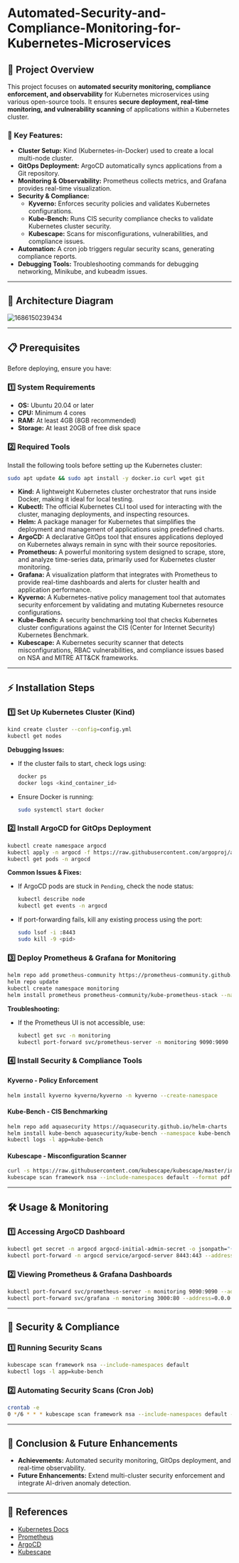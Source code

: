 # Automated-Security-and-Compliance-Monitoring-for-Kubernetes-Microservices

## 📌 Project Overview

This project focuses on **automated security monitoring, compliance enforcement, and observability** for Kubernetes microservices using various open-source tools. It ensures **secure deployment, real-time monitoring, and vulnerability scanning** of applications within a Kubernetes cluster.

### **🔹 Key Features:**

- **Cluster Setup:** Kind (Kubernetes-in-Docker) used to create a local multi-node cluster.
- **GitOps Deployment:** ArgoCD automatically syncs applications from a Git repository.
- **Monitoring & Observability:** Prometheus collects metrics, and Grafana provides real-time visualization.
- **Security & Compliance:**
  - **Kyverno:** Enforces security policies and validates Kubernetes configurations.
  - **Kube-Bench:** Runs CIS security compliance checks to validate Kubernetes cluster security.
  - **Kubescape:** Scans for misconfigurations, vulnerabilities, and compliance issues.
- **Automation:** A cron job triggers regular security scans, generating compliance reports.
- **Debugging Tools:** Troubleshooting commands for debugging networking, Minikube, and kubeadm issues.

---

## 🚀 Architecture Diagram


![1686150239434](https://github.com/user-attachments/assets/770e34ec-df19-4385-a051-392a9e39427e)


---

## 📋 Prerequisites

Before deploying, ensure you have:

### **1️⃣ System Requirements**

- **OS:** Ubuntu 20.04 or later
- **CPU:** Minimum 4 cores
- **RAM:** At least 4GB (8GB recommended)
- **Storage:** At least 20GB of free disk space

### **2️⃣ Required Tools**

Install the following tools before setting up the Kubernetes cluster:

```bash
sudo apt update && sudo apt install -y docker.io curl wget git
```

- **Kind:** A lightweight Kubernetes cluster orchestrator that runs inside Docker, making it ideal for local testing.
- **Kubectl:** The official Kubernetes CLI tool used for interacting with the cluster, managing deployments, and inspecting resources.
- **Helm:** A package manager for Kubernetes that simplifies the deployment and management of applications using predefined charts.
- **ArgoCD:** A declarative GitOps tool that ensures applications deployed on Kubernetes always remain in sync with their source repositories.
- **Prometheus:** A powerful monitoring system designed to scrape, store, and analyze time-series data, primarily used for Kubernetes cluster monitoring.
- **Grafana:** A visualization platform that integrates with Prometheus to provide real-time dashboards and alerts for cluster health and application performance.
- **Kyverno:** A Kubernetes-native policy management tool that automates security enforcement by validating and mutating Kubernetes resource configurations.
- **Kube-Bench:** A security benchmarking tool that checks Kubernetes cluster configurations against the CIS (Center for Internet Security) Kubernetes Benchmark.
- **Kubescape:** A Kubernetes security scanner that detects misconfigurations, RBAC vulnerabilities, and compliance issues based on NSA and MITRE ATT&CK frameworks.

---

## ⚡ Installation Steps

### **1️⃣ Set Up Kubernetes Cluster (Kind)**

```bash
kind create cluster --config=config.yml
kubectl get nodes
```

**Debugging Issues:**
- If the cluster fails to start, check logs using:
  ```bash
  docker ps
  docker logs <kind_container_id>
  ```
- Ensure Docker is running:
  ```bash
  sudo systemctl start docker
  ```

### **2️⃣ Install ArgoCD for GitOps Deployment**

```bash
kubectl create namespace argocd
kubectl apply -n argocd -f https://raw.githubusercontent.com/argoproj/argo-cd/stable/manifests/install.yaml
kubectl get pods -n argocd
```

**Common Issues & Fixes:**
- If ArgoCD pods are stuck in `Pending`, check the node status:
  ```bash
  kubectl describe node
  kubectl get events -n argocd
  ```
- If port-forwarding fails, kill any existing process using the port:
  ```bash
  sudo lsof -i :8443
  sudo kill -9 <pid>
  ```

### **3️⃣ Deploy Prometheus & Grafana for Monitoring**

```bash
helm repo add prometheus-community https://prometheus-community.github.io/helm-charts
helm repo update
kubectl create namespace monitoring
helm install prometheus prometheus-community/kube-prometheus-stack --namespace monitoring
```

**Troubleshooting:**
- If the Prometheus UI is not accessible, use:
  ```bash
  kubectl get svc -n monitoring
  kubectl port-forward svc/prometheus-server -n monitoring 9090:9090
  ```

### **4️⃣ Install Security & Compliance Tools**

#### **Kyverno - Policy Enforcement**

```bash
helm install kyverno kyverno/kyverno -n kyverno --create-namespace
```

#### **Kube-Bench - CIS Benchmarking**

```bash
helm repo add aquasecurity https://aquasecurity.github.io/helm-charts
helm install kube-bench aquasecurity/kube-bench --namespace kube-bench --create-namespace
kubectl logs -l app=kube-bench
```

#### **Kubescape - Misconfiguration Scanner**

```bash
curl -s https://raw.githubusercontent.com/kubescape/kubescape/master/install.sh | /bin/bash
kubescape scan framework nsa --include-namespaces default --format pdf --output security-report.pdf
```

---

## 🛠️ Usage & Monitoring

### **1️⃣ Accessing ArgoCD Dashboard**

```bash
kubectl get secret -n argocd argocd-initial-admin-secret -o jsonpath="{.data.password}" | base64 --decode && echo
kubectl port-forward -n argocd service/argocd-server 8443:443 --address=0.0.0.0 &
```

### **2️⃣ Viewing Prometheus & Grafana Dashboards**

```bash
kubectl port-forward svc/prometheus-server -n monitoring 9090:9090 --address=0.0.0.0 &
kubectl port-forward svc/grafana -n monitoring 3000:80 --address=0.0.0.0 &
```

---

## 🔐 Security & Compliance

### **1️⃣ Running Security Scans**

```bash
kubescape scan framework nsa --include-namespaces default
kubectl logs -l app=kube-bench
```

### **2️⃣ Automating Security Scans (Cron Job)**

```bash
crontab -e
0 */6 * * * kubescape scan framework nsa --include-namespaces default --format pdf --output /reports/security-report.pdf && mail -s "K8s Security Report" user@example.com < /reports/security-report.pdf
```

---

## 📌 Conclusion & Future Enhancements

- **Achievements:** Automated security monitoring, GitOps deployment, and real-time observability.
- **Future Enhancements:** Extend multi-cluster security enforcement and integrate AI-driven anomaly detection.

---

## 📜 References

- [Kubernetes Docs](https://kubernetes.io/docs/)
- [Prometheus](https://prometheus.io/docs/introduction/overview/)
- [ArgoCD](https://argo-cd.readthedocs.io/en/stable/)
- [Kubescape](https://hub.armosec.io/docs)



